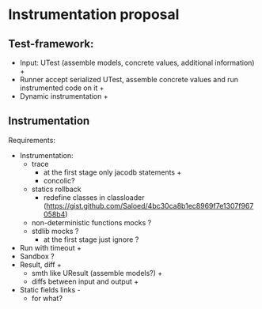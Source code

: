 # Instrumentation proposal

## Test-framework:
* Input: UTest (assemble models, concrete values, additional information) +
* Runner accept serialized UTest, assemble concrete values and run instrumented code on it +
* Dynamic instrumentation +

## Instrumentation
Requirements:
* Instrumentation: 
  * trace 
    * at the first stage only jacodb statements +
    * concolic?
  * statics rollback
     * redefine classes in classloader (https://gist.github.com/Saloed/4bc30ca8b1ec8969f7e1307f967058b4)
  * non-deterministic functions mocks ?
  * stdlib mocks ?
    * at the first stage just ignore ?
* Run with timeout +
* Sandbox ?
* Result, diff +
  * smth like UResult (assemble models?) +
  * diffs between input and output +
* Static fields links -
  * for what?